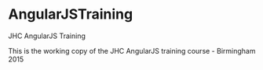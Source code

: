 # AngularJSTraining
JHC AngularJS Training

This is the working copy of the JHC AngularJS training course - Birmingham 2015

